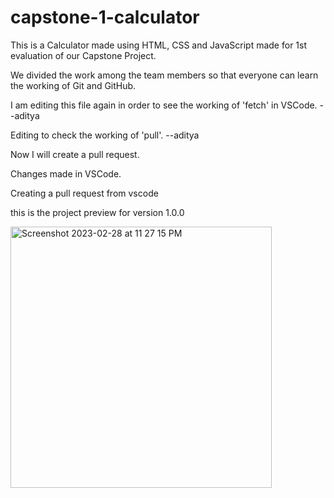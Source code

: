 # capstone-1-calculator

This is a Calculator made using HTML, CSS and JavaScript made for 1st evaluation of our Capstone Project.

We divided the work among the team members so that everyone can learn the working of Git and GitHub.

I am editing this file again in order to see the working of 'fetch' in VSCode. --aditya

Editing to check the working of 'pull'. --aditya

Now I will create a pull request.

Changes made in VSCode.

Creating a pull request from vscode

this is the project preview for version 1.0.0

<img width="418" alt="Screenshot 2023-02-28 at 11 27 15 PM" src="https://user-images.githubusercontent.com/79745269/221940446-247460a4-359f-444c-b402-1e591ec563cd.png">
